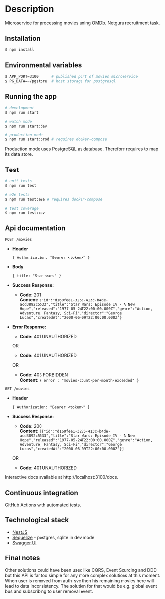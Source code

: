 # Description

Microservice for processing movies uning [OMDb](https://www.omdbapi.com). Netguru recruitment [task](https://github.com/netguru/nodejs-recruitment-task).

## Installation

```bash
$ npm install
```

## Environmental variables

```bash
$ APP_PORT=3100      # published port of movies microservice
$ PG_DATA=~/pgstore  # host storage for postgresql
```

## Running the app

```bash
# development
$ npm run start

# watch mode
$ npm run start:dev

# production mode
$ npm run start:prod # requires docker-compose
```

Production mode uses PostgreSQL as database. Therefore requires to map its data store.

## Test

```bash
# unit tests
$ npm run test

# e2e tests
$ npm run test:e2e # requires docker-compose

# test coverage
$ npm run test:cov
```

## Api documentation

`POST /movies`

- **Header**

  `{ Authorization: "Bearer <token>" }`

- **Body**

  `{ title: "Star wars" }`

- **Success Response:**

  - **Code:** 201 <br />
    **Content:** `{"id":"d160fee1-3255-413c-b4de-acd3892c5533","title":"Star Wars: Episode IV - A New Hope","released":"1977-05-24T22:00:00.000Z","genre":"Action, Adventure, Fantasy, Sci-Fi","director":"George Lucas","createdAt":"2000-06-09T22:00:00.000Z"}`

- **Error Response:**

  - **Code:** 401 UNAUTHORIZED <br />

  OR

  - **Code:** 401 UNAUTHORIZED <br />

  OR

  - **Code:** 403 FORBIDDEN <br />
    **Content:** `{ error : "movies-count-per-month-exceeded" }`

`GET /movies`

- **Header**

  `{ Authorization: "Bearer <token>" }`

- **Success Response:**

  - **Code:** 200 <br />
    **Content:** `[{"id":"d160fee1-3255-413c-b4de-acd3892c5533","title":"Star Wars: Episode IV - A New Hope","released":"1977-05-24T22:00:00.000Z","genre":"Action, Adventure, Fantasy, Sci-Fi","director":"George Lucas","createdAt":"2000-06-09T22:00:00.000Z"}]`

  OR

  - **Code:** 401 UNAUTHORIZED <br />

Interactive docs available at http://localhost:3100/docs.

## Continuous integration

GitHub Actions with automated tests.

## Technological stack

- [NestJS](https://nestjs.com)
- [Sequelize](https://sequelize.org) - postgres, sqlite in dev mode
- [Swagger UI](https://swagger.io/tools/swagger-ui/)

## Final notes

Other solutions could have been used like CQRS, Event Sourcing and DDD but this API is far too simple for any more complex solutions at this moment.
When user is removed from auth-svc then his remaining movies here will lead to data inconsistency. The solution for that would be e.g. global event bus and subscribing to user removal event.
